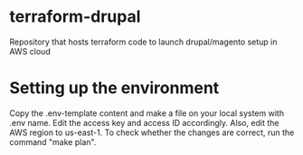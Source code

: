 # terraform-drupal

Repository that hosts terraform code to launch drupal/magento setup in AWS cloud

# Setting up the environment 
Copy the .env-template content and make a file on your local system with .env name.
Edit the access key and access ID accordingly. Also, edit the AWS region to us-east-1.
To check whether the changes are correct, run the command "make plan".
